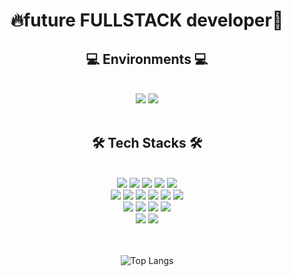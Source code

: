 <div align="center">
  <h1>🔥future FULLSTACK developer🌱</h1>
</div>
<div align="center">
  <h2>💻 Environments 💻</h2>
</div>
<br />
<div align="center">
  <img src="https://img.shields.io/badge/Windows-0078D6?style=flat&logo=Windows&logoColor=ffffff"/>
  <img src="https://img.shields.io/badge/VSCode-007ACC?style=flat&logo=VisualStudioCode&logoColor=ffffff"/>
</div>
<br />
<div align="center">
  <h2>🛠 Tech Stacks 🛠</h2>
</div>
<br/>
<div align="center">
  <img src="https://img.shields.io/badge/Python-3776AB?style=flat&logo=Python&logoColor=ffffff"/>
  <img src="https://img.shields.io/badge/Django-092E20?style=flat&logo=Django&logoColor=ffffff"/>
  <img src="https://img.shields.io/badge/JavaScript-F7DF1E?style=flat&logo=JavaScript&logoColor=000000"/>
  <img src="https://img.shields.io/badge/NodeJS-339933?style=flat&logo=Node.js&logoColor=ffffff"/>
  <img src="https://img.shields.io/badge/express-000000?style=flat&logo=Express&logoColor=ffffff"/>
<br/>
  <img src="https://img.shields.io/badge/HTML-E34F26?style=flat&logo=HTML5&logoColor=ffffff"/>
  <img src="https://img.shields.io/badge/CSS-1572B6?style=flat&logo=CSS3&logoColor=ffffff"/>
  <img src="https://img.shields.io/badge/Pug-A86454?style=flat&logo=Pug&logoColor=ffffff"/>
  <img src="https://img.shields.io/badge/TailwindCSS-06B6D4?style=flat&logo=TailwindCSS&logoColor=ffffff"/>
  <img src="https://img.shields.io/badge/Sass-CC6699?style=flat&logo=Sass&logoColor=ffffff"/>
  <img src="https://img.shields.io/badge/gulp-CF4647?style=flat&logo=gulp&logoColor=ffffff"/>
<br/>
  <img src="https://img.shields.io/badge/TypeScript-3178C6?style=flat&logo=TypeScript&logoColor=ffffff"/>
  <img src="https://img.shields.io/badge/React-61DAFB?style=flat&logo=React&logoColor=000000"/>
  <img src="https://img.shields.io/badge/React Router-CA4245?style=flat&logo=ReactRouter&logoColor=ffffff"/>
  <img src="https://img.shields.io/badge/styledcomponents-DB7093?style=flat&logo=styledcomponents&logoColor=ffffff"/>
<br/>
  <img src="https://img.shields.io/badge/PostgreSQL-4169E1?style=flat&logo=PostgreSQL&logoColor=ffffff"/>
  <img src="https://img.shields.io/badge/MongoDB-47A248?style=flat&logo=MongoDB&logoColor=ffffff"/>
  
  
<br/> 
<br/>
<br/>
  
  ![Top Langs](https://github-readme-stats.vercel.app/api/top-langs/?username=codeer-kr&layout=compact&theme=dark)
</div>


